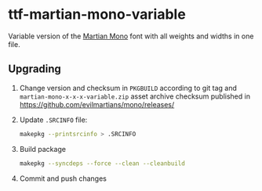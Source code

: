 # ttf-martian-mono-variable

Variable version of the [Martian Mono] font with all weights and widths in one file.

## Upgrading

 1. Change version and checksum in `PKGBUILD` according to git tag and ` martian-mono-x-x-x-variable.zip` asset archive checksum published in https://github.com/evilmartians/mono/releases/

 2. Update `.SRCINFO` file:

    ```sh
    makepkg --printsrcinfo > .SRCINFO
    ```
 3. Build package

    ```sh
    makepkg --syncdeps --force --clean --cleanbuild
    ```

 4. Commit and push changes

[Martian Mono]: https://github.com/evilmartians/mono "Free and open-source monospaced font from Evil Martians"